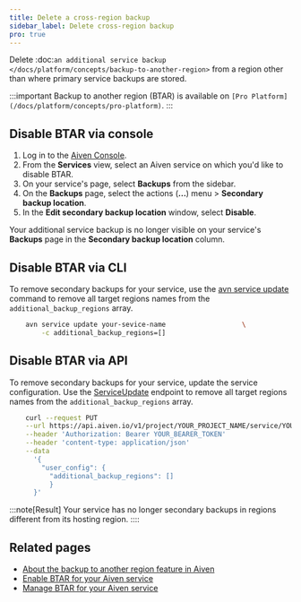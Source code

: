 ```yaml
---
title: Delete a cross-region backup
sidebar_label: Delete cross-region backup
pro: true
---
```


Delete :doc:`an additional service backup </docs/platform/concepts/backup-to-another-region>` from a region other than where primary service backups are stored.

:::important
Backup to another region (BTAR) is available on
`[Pro Platform](/docs/platform/concepts/pro-platform)`.
:::

## Disable BTAR via console

1. Log in to the [Aiven Console](https://console.aiven.io/).
1. From the **Services** view, select an Aiven service on which you'd like to disable BTAR.
1. On your service's page, select **Backups** from the sidebar.
1. On the **Backups** page, select the actions (**...**) menu > **Secondary backup location**.
1. In the **Edit secondary backup location** window, select **Disable**.

Your additional service backup is no longer visible on your service's **Backups** page in
the **Secondary backup location** column.

## Disable BTAR via CLI

To remove secondary backups for your service, use the
[avn service update](/docs/tools/cli/service-cli) command to remove all target regions names
from the ``additional_backup_regions`` array.

```bash
    avn service update your-sevice-name                   \
        -c additional_backup_regions=[]
```

## Disable BTAR via API

To remove secondary backups for your service, update the service configuration. Use the
[ServiceUpdate](https://api.aiven.io/doc/#tag/Service/operation/ServiceUpdate) endpoint
to remove all target regions names from the ``additional_backup_regions`` array.

```bash
    curl --request PUT                                                                  \
    --url https://api.aiven.io/v1/project/YOUR_PROJECT_NAME/service/YOUR_SERVICE_NAME   \
    --header 'Authorization: Bearer YOUR_BEARER_TOKEN'                                  \
    --header 'content-type: application/json'                                           \
    --data
      '{
        "user_config": {
          "additional_backup_regions": []
          }
      }'
```

:::note[Result]
Your service has no longer secondary backups in regions different from its hosting region.
::::

## Related pages

- [About the backup to another region feature in Aiven](/docs/platform/concepts/backup-to-another-region)
- [Enable BTAR for your Aiven service](/docs/platform/howto/btar/enable-backup-to-another-region)
- [Manage BTAR for your Aiven service](/docs/platform/howto/btar/manage-backup-to-another-region)
